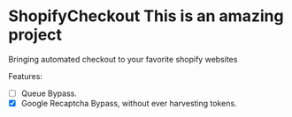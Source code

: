 # ShopifyCheckout This is an amazing project
Bringing automated checkout to your favorite shopify websites

Features:
- [ ] Queue Bypass.
- [x] Google Recaptcha Bypass, without ever harvesting tokens. 
